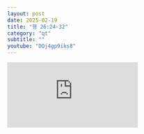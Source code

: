 ```yaml
---
layout: post
date: 2025-02-19
title: "행 26:24-32"
category: "qt"
subtitle: ""
youtube: "DQj4gp9iks8"
---
```


<div class="youtube margin-large">
    <iframe src="https://www.youtube.com/embed/DQj4gp9iks8" title="YouTube video player" frameborder="0" allow="accelerometer; autoplay; clipboard-write; encrypted-media; gyroscope; picture-in-picture; web-share" allowfullscreen></iframe>
</div>

